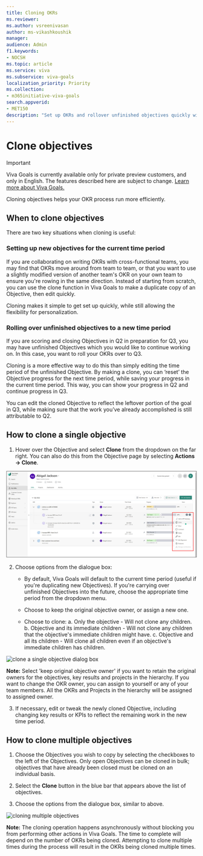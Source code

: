 ```yaml
---
title: Cloning OKRs
ms.reviewer: 
ms.author: vsreenivasan
author: ms-vikashkoushik
manager: 
audience: Admin
f1.keywords:
- NOCSH
ms.topic: article
ms.service: viva
ms.subservice: viva-goals
localization_priority: Priority
ms.collection:  
- m365initiative-viva-goals  
search.appverid:
- MET150
description: "Set up OKRs and rollover unfinished objectives quickly with this handy tool"
---
```


# Clone objectives 

> [!IMPORTANT]
> Viva Goals is currently available only for private preview customers, and only in English. The features described here are subject to change. [Learn more about Viva Goals.](https://go.microsoft.com/fwlink/?linkid=2189933)

Cloning objectives helps your OKR process run more efficiently. 

## When to clone objectives 

There are two key situations when cloning is useful: 

### Setting up new objectives for the current time period

If you are collaborating on writing OKRs with cross-functional teams, you may find that OKRs move around from team to team, or that you want to use a slightly modified version of another team's OKR on your own team to ensure you're rowing in the same direction. Instead of starting from scratch, you can use the clone function in Viva Goals to make a duplicate copy of an Objective, then edit quickly. 

Cloning makes it simple to get set up quickly, while still allowing the flexibility for personalization.

### Rolling over unfinished objectives to a new time period

If you are scoring and closing Objectives in Q2 in preparation for Q3, you may have unfinished Objectives which you would like to continue working on. In this case, you want to roll your OKRs over to Q3. 

Cloning is a more effective way to do this than simply editing the time period of the unfinished Objective. By making a clone, you can ‘reset’ the Objective progress for the next time period, while saving your progress in the current time period. This way, you can show your progress in Q2 and continue progress in Q3. 

You can edit the cloned Objective to reflect the leftover portion of the goal in Q3, while making sure that the work you’ve already accomplished is still attributable to Q2.

## How to clone a single objective

1. Hover over the Objective and select **Clone** from the dropdown on the far right. You can also do this from the Objective page by selecting **Actions -> Clone**. 

![clone a single objective](../media/goals/3/33/a.jpg)

2. Choose options from the dialogue box:

    - By default, Viva Goals will default to the current time period (useful if you're duplicating new Objectives). If you're carrying over unfinished Objectives into the future, choose the appropriate time period from the dropdown menu.
    
    - Choose to keep the original objective owner, or assign a new one.
    
    - Choose to clone:
    a. Only the objective - Will not clone any children.
    b. Objective and its immediate children - Will not clone any children that the objective's immediate children might have.
    c. Objective and all its children - Will clone all children even if an objective's immediate children has children.

![clone a single objective dialog box](../media/goals/3/32/b.jpg)

**Note:** Select 'keep original objective owner' if you want to retain the original owners for the objectives, key results and projects in the hierarchy. If you want to change the OKR owner, you can assign to yourself or any of your team members. All the OKRs and Projects in the hierarchy will be assigned to assigned owner.

3. If necessary, edit or tweak the newly cloned Objective, including changing key results or KPIs to reflect the remaining work in the new time period.

## How to clone multiple objectives

1. Choose the Objectives you wish to copy by selecting the checkboxes to the left of the Objectives. Only open Objectives can be cloned in bulk; objectives that have already been closed must be cloned on an individual basis. 

2. Select the **Clone** button in the blue bar that appears above the list of objectives.

3. Choose the options from the dialogue box, similar to above.

![cloning multiple objectives](../media/goals/3/32/c.jpg)

**Note:** The cloning operation happens asynchronously without blocking you from performing other actions in Viva Goals. The time to complete will depend on the number of OKRs being cloned. Attempting to clone multiple times during the process will result in the OKRs being cloned multiple times. 
